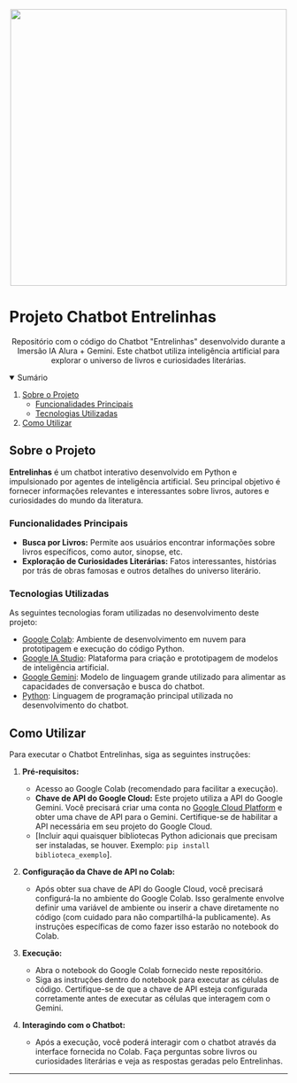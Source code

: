 

<div align="center">
<img src="https://github.com/user-attachments/assets/1453aff8-32a7-4191-8877-8720a63792bb" width="500"/>
</div>

# Projeto Chatbot Entrelinhas

<p align="center">
  Repositório com o código do Chatbot "Entrelinhas" desenvolvido durante a Imersão IA Alura + Gemini. Este chatbot utiliza inteligência artificial para explorar o universo de livros e curiosidades literárias.
  <br />
</p>

<details open="open">
  <summary>Sumário</summary>
  <ol>
    <li>
      <a href="#sobre-o-projeto">Sobre o Projeto</a>
      <ul>
        <li><a href="#funcionalidades-principais">Funcionalidades Principais</a></li>
        <li><a href="#tecnologias-utilizadas">Tecnologias Utilizadas</a></li>
      </ul>
    </li>
    <li><a href="#como-utilizar">Como Utilizar</a></li>
  </ol>
</details>

## Sobre o Projeto

**Entrelinhas** é um chatbot interativo desenvolvido em Python e impulsionado por agentes de inteligência artificial. Seu principal objetivo é fornecer informações relevantes e interessantes sobre livros, autores e curiosidades do mundo da literatura.

### Funcionalidades Principais

* **Busca por Livros:** Permite aos usuários encontrar informações sobre livros específicos, como autor, sinopse, etc.
* **Exploração de Curiosidades Literárias:** Fatos interessantes, histórias por trás de obras famosas e outros detalhes do universo literário.

### Tecnologias Utilizadas

As seguintes tecnologias foram utilizadas no desenvolvimento deste projeto:

* [Google Colab](https://colab.google/): Ambiente de desenvolvimento em nuvem para prototipagem e execução do código Python.
* [Google IA Studio](https://aistudio.google.com): Plataforma para criação e prototipagem de modelos de inteligência artificial.
* [Google Gemini](https://gemini.google.com/): Modelo de linguagem grande utilizado para alimentar as capacidades de conversação e busca do chatbot.
* [Python](https://www.python.org/): Linguagem de programação principal utilizada no desenvolvimento do chatbot.

## Como Utilizar

Para executar o Chatbot Entrelinhas, siga as seguintes instruções:

1.  **Pré-requisitos:**
    * Acesso ao Google Colab (recomendado para facilitar a execução).
    * **Chave de API do Google Cloud:** Este projeto utiliza a API do Google Gemini. Você precisará criar uma conta no [Google Cloud Platform](https://cloud.google.com/) e obter uma chave de API para o Gemini. Certifique-se de habilitar a API necessária em seu projeto do Google Cloud.
    * [Incluir aqui quaisquer bibliotecas Python adicionais que precisam ser instaladas, se houver. Exemplo: `pip install biblioteca_exemplo`].

2.  **Configuração da Chave de API no Colab:**
    * Após obter sua chave de API do Google Cloud, você precisará configurá-la no ambiente do Google Colab. Isso geralmente envolve definir uma variável de ambiente ou inserir a chave diretamente no código (com cuidado para não compartilhá-la publicamente). As instruções específicas de como fazer isso estarão no notebook do Colab.

3.  **Execução:**
    * Abra o notebook do Google Colab fornecido neste repositório.
    * Siga as instruções dentro do notebook para executar as células de código. Certifique-se de que a chave de API esteja configurada corretamente antes de executar as células que interagem com o Gemini.

4.  **Interagindo com o Chatbot:**
    * Após a execução, você poderá interagir com o chatbot através da interface fornecida no Colab. Faça perguntas sobre livros ou curiosidades literárias e veja as respostas geradas pelo Entrelinhas.

---

